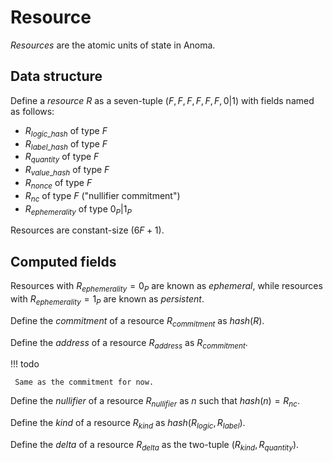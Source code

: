 # Resource

_Resources_ are the atomic units of state in Anoma.

## Data structure

Define a _resource_ $R$ as a seven-tuple $(F, F, F, F, F, F, 0 | 1)$ with fields named as follows:
- $R_{logic\_hash}$ of type $F$
- $R_{label\_hash}$ of type $F$
- $R_{quantity}$ of type $F$
- $R_{value\_hash}$ of type $F$
- $R_{nonce}$ of type $F$
- $R_{nc}$ of type $F$ ("nullifier commitment")
- $R_{ephemerality}$ of type ${ 0_P | 1_P }$

Resources are constant-size ($6F + 1$).

## Computed fields

Resources with $R_{ephemerality} = 0_P$ are known as _ephemeral_, while resources with $R_{ephemerality} = 1_P$ are known as _persistent_.

Define the _commitment_ of a resource $R_{commitment}$ as $hash(R)$.

Define the _address_ of a resource $R_{address}$ as $R_{commitment}$.

!!! todo

     Same as the commitment for now.
    
Define the _nullifier_ of a resource $R_{nullifier}$ as $n$ such that $hash(n) = R_{nc}$.

Define the _kind_ of a resource $R_{kind}$ as $hash(R_{logic}, R_{label})$.

Define the _delta_ of a resource $R_{delta}$ as the two-tuple $(R_{kind}, R_{quantity})$.
